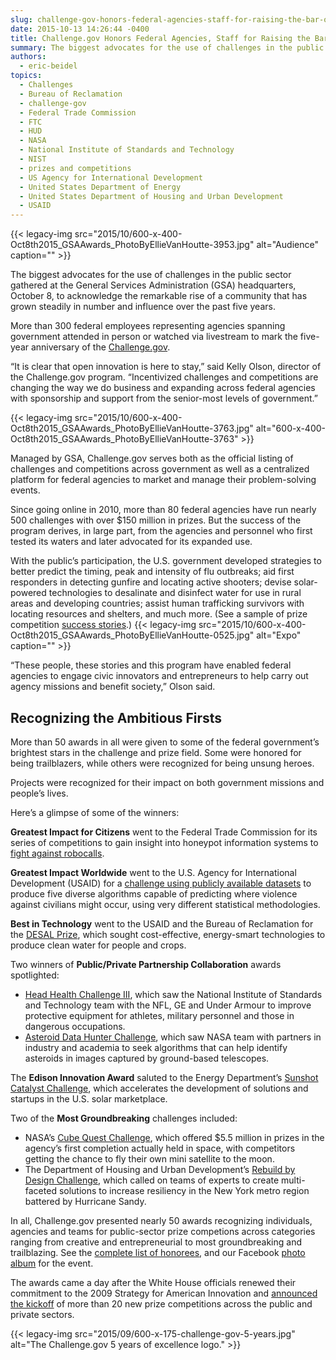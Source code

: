 ```yaml
---
slug: challenge-gov-honors-federal-agencies-staff-for-raising-the-bar-on-public-sector-prize-competitions
date: 2015-10-13 14:26:44 -0400
title: Challenge.gov Honors Federal Agencies, Staff for Raising the Bar on Public Sector Prize Competitions
summary: The biggest advocates for the use of challenges in the public sector gathered at the General Services Administration (GSA) headquarters, October 8, to acknowledge the remarkable rise of a community that has grown steadily in number and influence over the past five years. More than 300 federal employees representing agencies spanning government attended in person
authors:
  - eric-beidel
topics:
  - Challenges
  - Bureau of Reclamation
  - challenge-gov
  - Federal Trade Commission
  - FTC
  - HUD
  - NASA
  - National Institute of Standards and Technology
  - NIST
  - prizes and competitions
  - US Agency for International Development
  - United States Department of Energy
  - United States Department of Housing and Urban Development
  - USAID
---
```


{{< legacy-img src="2015/10/600-x-400-Oct8th2015\_GSAAwards\_PhotoByEllieVanHoutte-3953.jpg" alt="Audience" caption="" >}} 

The biggest advocates for the use of challenges in the public sector gathered at the General Services Administration (GSA) headquarters, October 8, to acknowledge the remarkable rise of a community that has grown steadily in number and influence over the past five years.

More than 300 federal employees representing agencies spanning government attended in person or watched via livestream to mark the five-year anniversary of the [Challenge.gov](https://www.challenge.gov/list/).

“It is clear that open innovation is here to stay,” said Kelly Olson, director of the Challenge.gov program. “Incentivized challenges and competitions are changing the way we do business and expanding across federal agencies with sponsorship and support from the senior-most levels of government.”

{{< legacy-img src="2015/10/600-x-400-Oct8th2015\_GSAAwards\_PhotoByEllieVanHoutte-3763.jpg" alt="600-x-400-Oct8th2015\_GSAAwards\_PhotoByEllieVanHoutte-3763" >}}

Managed by GSA, Challenge.gov serves both as the official listing of challenges and competitions across government as well as a centralized platform for federal agencies to market and manage their problem-solving events.

Since going online in 2010, more than 80 federal agencies have run nearly 500 challenges with over $150 million in prizes. But the success of the program derives, in large part, from the agencies and personnel who first tested its waters and later advocated for its expanded use.

With the public’s participation, the U.S. government developed strategies to better predict the timing, peak and intensity of flu outbreaks; aid first responders in detecting gunfire and locating active shooters; devise solar-powered technologies to desalinate and disinfect water for use in rural areas and developing countries; assist human trafficking survivors with locating resources and shelters, and much more. (See a sample of prize competition [success stories](https://www.challenge.gov/success-stories/).) {{< legacy-img src="2015/10/600-x-400-Oct8th2015\_GSAAwards\_PhotoByEllieVanHoutte-0525.jpg" alt="Expo" caption="" >}} 

“These people, these stories and this program have enabled federal agencies to engage civic innovators and entrepreneurs to help carry out agency missions and benefit society,” Olson said.

## Recognizing the Ambitious Firsts

More than 50 awards in all were given to some of the federal government’s brightest stars in the challenge and prize field. Some were honored for being trailblazers, while others were recognized for being unsung heroes.

Projects were recognized for their impact on both government missions and people’s lives.

Here’s a glimpse of some of the winners:

**Greatest Impact for Citizens** went to the Federal Trade Commission for its series of competitions to gain insight into honeypot information systems to [fight against robocalls](http://www.consumer.ftc.gov/features/feature-0025-robocalls).

**Greatest Impact Worldwide** went to the U.S. Agency for International Development (USAID) for a [challenge using publicly available datasets](http://thetechchallenge.org/) to produce five diverse algorithms capable of predicting where violence against civilians might occur, using very different statistical methodologies.

**Best in Technology** went to the USAID and the Bureau of Reclamation for the [DESAL Prize](http://www.securingwaterforfood.org/the-desal-prize/), which sought cost-effective, energy-smart technologies to produce clean water for people and crops.

Two winners of **Public/Private Partnership Collaboration** awards spotlighted:

  * [Head Health Challenge III](https://www.challenge.gov/challenge/head-health-challenge-iii-advanced-materials-for-impact-mitigation/), which saw the National Institute of Standards and Technology team with the NFL, GE and Under Armour to improve protective equipment for athletes, military personnel and those in dangerous occupations.
  * [Asteroid Data Hunter Challenge](https://www.nasa.gov/content/asteroid-data-hunter-challenge-0), which saw NASA team with partners in industry and academia to seek algorithms that can help identify asteroids in images captured by ground-based telescopes.

The **Edison Innovation Award** saluted to the Energy Department’s [Sunshot Catalyst Challenge](http://catalyst.energy.gov/), which accelerates the development of solutions and startups in the U.S. solar marketplace.

Two of the **Most Groundbreaking** challenges included:

  * NASA’s [Cube Quest Challenge](http://www.nasa.gov/cubequest/details), which offered $5.5 million in prizes in the agency’s first completion actually held in space, with competitors getting the chance to fly their own mini satellite to the moon.
  * The Department of Housing and Urban Development’s [Rebuild by Design Challenge](http://www.rebuildbydesign.org/), which called on teams of experts to create multi-faceted solutions to increase resiliency in the New York metro region battered by Hurricane Sandy.

In all, Challenge.gov presented nearly 50 awards recognizing individuals, agencies and teams for public-sector prize competions across categories ranging from creative and entrepreneurial to most groundbreaking and trailblazing. See the [complete list of honorees](https://www.challenge.gov/challenge-gov-celebrates-five-years-of-open-innovation/), and our Facebook [photo album](https://www.facebook.com/media/set/?set=a.936915249736288.1073741827.101849703242851) for the event.

The awards came a day after the White House officials renewed their commitment to the 2009 Strategy for American Innovation and [announced the kickoff](https://www.whitehouse.gov/blog/2015/10/06/celebrating-five-year-anniversary-challengegov-more-20-new-prizes) of more than 20 new prize competitions across the public and private sectors.

{{< legacy-img src="2015/09/600-x-175-challenge-gov-5-years.jpg" alt="The Challenge.gov 5 years of excellence logo." >}}